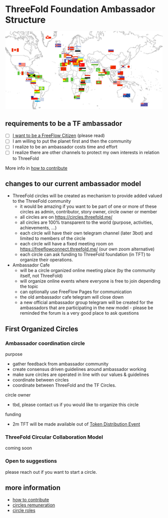 # ThreeFold Foundation Ambassador Structure

![](img/ambassadors_world.png)

## requirements to be a TF ambassador

- [ ] [I want to be a FreeFlow Citizen](freeflow_citizen.md) (please read)
- [ ] I am willing to put the planet first and then the community 
- [ ] I realize to be an ambassador costs time and effort
- [ ] I realize there are other channels to protect my own interests in relation to ThreeFold

More info in [how to contribute](how_to_contribute.md)

## changes to our current ambassador model

- ThreeFold circles will be created as mechanism to provide added valued to the ThreeFold community
    - it would be amazing if you want to be part of one or more of these circles as admin, contributor, story owner, circle owner or member
    - all circles are on https://circles.threefold.me/
    - all circles are 100% transparent to the world (purpose, activities, achievements, ...)
    - each circle will have their own telegram channel (later 3bot) and limited to members of the circle
    - each circle will have a fixed meeting room on https://freeflowconnect.threefold.me/ (our own zoom alternative)
    - each circle can ask funding to ThreeFold foundation (in TFT) to organize their operations.
- Ambassador Cafe 
    - will be a circle organized online meeting place (by the community itself, not ThreeFold)
    - will organize online events where everyone is free to join depending the topic
    - can optionally use FreeFlow Pages for communication
    - the old ambassador cafe telegram will close down
    - a new official ambassador group telegram will be created for the ambassadors that are participating in the new model - please be reminded the forum is a very good place to ask questions

## First Organized Circles

### Ambassador coordination circle

purpose

- gather feedback from ambassador community
- create consensus driven guidelines around ambassador working
- make sure circles are operated in line with our values & guidelines
- coordinate between circles
- coordinate between ThreeFold and the TF Circles.

circle owner

- tbd, please contact us if you would like to organize this circle

funding

- 2m TFT will be made available out of [Token Distribution Event](tdeoverview.md)

### ThreeFold Circular Collaboration Model

coming soon

### Open to suggestions

please reach out if you want to start a circle.


## more information

- [how to contribute](how_to_contribute.md)
- [circles remuneration](circles_remuneration.md)
- [circle roles](circles_roles.md)

